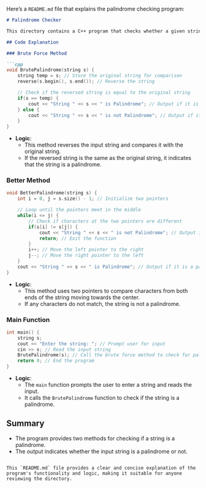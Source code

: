 Here’s a `README.md` file that explains the palindrome checking program:

```markdown
# Palindrome Checker

This directory contains a C++ program that checks whether a given string is a palindrome using two different methods.

## Code Explanation

### Brute Force Method

```cpp
void BrutePalindrome(string s) {
    string temp = s; // Store the original string for comparison
    reverse(s.begin(), s.end()); // Reverse the string

    // Check if the reversed string is equal to the original string
    if(s == temp) {
        cout << "String " << s << " is Palindrome"; // Output if it is a palindrome
    } else {
        cout << "String " << s << " is not Palindrome"; // Output if it is not a palindrome
    }
}
```

- **Logic**: 
  - This method reverses the input string and compares it with the original string.
  - If the reversed string is the same as the original string, it indicates that the string is a palindrome.

### Better Method

```cpp
void BetterPalindrome(string s) {
    int i = 0, j = s.size() - 1; // Initialize two pointers

    // Loop until the pointers meet in the middle
    while(i <= j) {
        // Check if characters at the two pointers are different
        if(s[i] != s[j]) {
            cout << "String " << s << " is not Palindrome"; // Output if it is not a palindrome
            return; // Exit the function
        }
        i++; // Move the left pointer to the right
        j--; // Move the right pointer to the left
    }
    cout << "String " << s << " is Palindrome"; // Output if it is a palindrome
}
```

- **Logic**: 
  - This method uses two pointers to compare characters from both ends of the string moving towards the center.
  - If any characters do not match, the string is not a palindrome.

### Main Function

```cpp
int main() {
    string s;
    cout << "Enter the string: "; // Prompt user for input
    cin >> s; // Read the input string
    BrutePalindrome(s); // Call the brute force method to check for palindrome
    return 0; // End the program
}
```

- **Logic**: 
  - The `main` function prompts the user to enter a string and reads the input.
  - It calls the `BrutePalindrome` function to check if the string is a palindrome.

## Summary

- The program provides two methods for checking if a string is a palindrome.
- The output indicates whether the input string is a palindrome or not.
```

This `README.md` file provides a clear and concise explanation of the program's functionality and logic, making it suitable for anyone reviewing the directory.